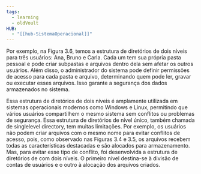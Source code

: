 ```yaml
---
tags:
  - learning
  - oldVoult
HUB:
  - "[[hub-SistemaOperacional]]"
---
```

Por exemplo, na Figura 3.6, temos a estrutura de diretórios de dois níveis para três usuários: Ana, Bruno e Carla. Cada um tem sua própria pasta pessoal e pode criar subpastas e arquivos dentro dela sem afetar os outros usuários.
Além disso, o administrador do sistema pode definir permissões de acesso para cada pasta e arquivo, determinando quem pode ler, gravar ou executar esses arquivos. Isso garante a segurança dos dados armazenados no sistema.

Essa estrutura de diretórios de dois níveis é amplamente utilizada em sistemas operacionais modernos como Windows e Linux, permitindo que vários usuários compartilhem o mesmo sistema sem conflitos ou problemas de segurança.
Essa estrutura de diretórios de nível único, também chamada de singlelevel directory, tem muitas limitações. Por exemplo, os usuários não podem criar arquivos com o mesmo nome para evitar conflitos de acesso, pois, como observado nas Figuras 3.4 e 3.5, os arquivos recebem todas as características destacadas e são alocados para armazenamento. Mas, para evitar esse tipo de conflito, foi desenvolvida a estrutura de diretórios de com dois níveis. O primeiro nível destina-se à divisão de contas de usuários e o outro à alocação dos arquivos criados.